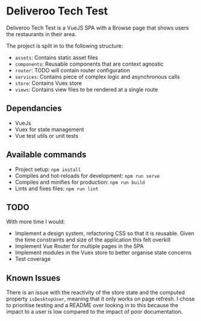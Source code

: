 # Deliveroo Tech Test
Deliveroo Tech Test is a VueJS SPA with a Browse page that shows users the restaurants in their area.

The project is split in to the following structure:
- `assets`: Contains static asset files
- `components`: Reusable components that are context agnostic
- `router`: TODO will contain router configuration
- `services`: Contains piece of complex logic and asynchronous calls
- `store`: Contains Vuex store
- `views`: Contains view files to be rendered at a single route

## Dependancies
- VueJs
- Vuex for state management
- Vue  test utils or unit tests

## Available commands
- Project setup: `npm install`
- Compiles and hot-reloads for development: `npm run serve`
- Compiles and minifies for production: `npm run build`
- Lints and fixes files: `npm run lint`

## TODO
With more time I would:
- Implement a design system, refactoring CSS so that it is reusable. Given the time constraints and size of the application this felt overkill
- Implement Vue Router for multiple pages in the SPA
- Implement modules in the Vuex store to better organise state concerns
- Test coverage 

## Known Issues
There is an issue with the reactivity of the store state and the computed property `isDesktopUser`, meaning that it only works on page refresh. I chose to prioritise testing and a README over looking in to this because the impact to a user is low compared to the impact of poor documentation.